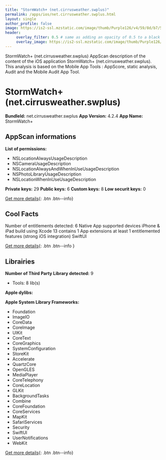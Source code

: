```yaml
---
title: "StormWatch+ (net.cirrusweather.swplus)"
permalink: /apps/ios/net.cirrusweather.swplus.html
layout: single
author_profile: false
image: https://is2-ssl.mzstatic.com/image/thumb/Purple126/v4/59/8d/b7/598db75f-e264-98a4-b585-52c1ecd0fb3d/AppIcon-0-1x_U007emarketing-0-4-0-85-220.png/512x512bb.jpg
header: 
     overlay_filter: 0.5 # same as adding an opacity of 0.5 to a black background
     overlay_image: https://is2-ssl.mzstatic.com/image/thumb/Purple126/v4/59/8d/b7/598db75f-e264-98a4-b585-52c1ecd0fb3d/AppIcon-0-1x_U007emarketing-0-4-0-85-220.png/512x512bb.jpg
---
```

StormWatch+ (net.cirrusweather.swplus) AppScan description of the content of the iOS application StormWatch+ (net.cirrusweather.swplus). This analysis is based on the Mobile App Tools : AppScore, static analysis, Audit and the Mobile Audit App Tool.

# StormWatch+ (net.cirrusweather.swplus)

**BundleId:** net.cirrusweather.swplus
**App Version:** 4.2.4
**App Name:** StormWatch+


## AppScan informations 

**List of permissions:** 
- NSLocationAlwaysUsageDescription
- NSCameraUsageDescription
- NSLocationAlwaysAndWhenInUseUsageDescription
- NSPhotoLibraryUsageDescription
- NSLocationWhenInUseUsageDescription
  
  
**Private keys:** 29
**Public keys:** 6
**Custom keys:** 8
**Low securit keys:** 0
  
[Get more details](/pricing.html){: .btn .btn--info}

## Cool Facts

Number of entitlements detected: 6
Native App
supported devices iPhone & iPad
build using Xcode 13
contains 1 App extensions
at least 1 entitlemented features (strong iOS integration)
SwiftUI
  
[Get more details](/pricing.html){: .btn .btn--info }

## Librairies 
**Number of Third Party Library detected:** 9
- Tools: 8 lib(s)


**Apple dylibs:**


**Apple System Library Frameworks:**
- Foundation
- ImageIO
- CoreData
- CoreImage
- UIKit
- CoreText
- CoreGraphics
- SystemConfiguration
- StoreKit
- Accelerate
- QuartzCore
- OpenGLES
- MediaPlayer
- CoreTelephony
- CoreLocation
- GLKit
- BackgroundTasks
- Combine
- CoreFoundation
- CoreServices
- MapKit
- SafariServices
- Security
- SwiftUI
- UserNotifications
- WebKit


  
[Get more details](/pricing.html){: .btn .btn--info}

